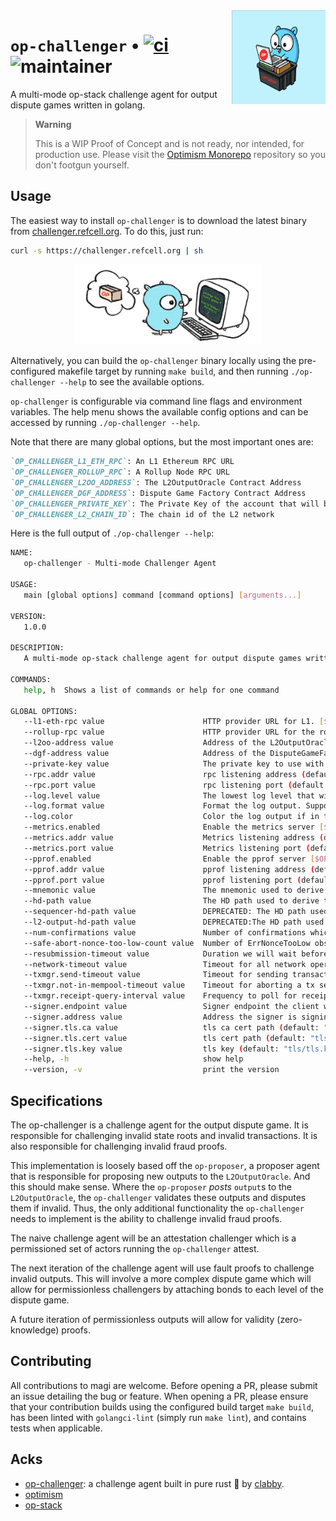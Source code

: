 <img align="right" width="150" height="150" top="100" src="./public/op-gopher.png">

# `op-challenger` • [![ci](https://github.com/refcell/op-challenger/actions/workflows/ci.yml/badge.svg?label=ci)](https://github.com/refcell/op-challenger/actions/workflows/ci.yml) ![maintainer](https://img.shields.io/badge/maintainer-refcell-orange.svg?label=maintainer)

A multi-mode op-stack challenge agent for output dispute games written in golang.

> **Warning**
>
> This is a WIP Proof of Concept and is not ready, nor intended, for production use.
> Please visit the [Optimism Monorepo](https://github.com/ethereum-optimism/optimism) repository so you don't footgun yourself.


## Usage

The easiest way to install `op-challenger` is to download the latest binary from [challenger.refcell.org](https://challenger.refcell.org). To do this, just run:

```bash
curl -s https://challenger.refcell.org | sh
```

<p align="center">
  <img width="300px" src="./public/op-gopher.jpeg" />
</p>

Alternatively, you can build the `op-challenger` binary locally using the pre-configured makefile target by running `make build`, and then running `./op-challenger --help` to see the available options.

`op-challenger` is configurable via command line flags and environment variables. The help menu shows the available config options and can be accessed by running `./op-challenger --help`.

Note that there are many global options, but the most important ones are:

```md
`OP_CHALLENGER_L1_ETH_RPC`: An L1 Ethereum RPC URL
`OP_CHALLENGER_ROLLUP_RPC`: A Rollup Node RPC URL
`OP_CHALLENGER_L2OO_ADDRESS`: The L2OutputOracle Contract Address
`OP_CHALLENGER_DGF_ADDRESS`: Dispute Game Factory Contract Address
`OP_CHALLENGER_PRIVATE_KEY`: The Private Key of the account that will be used to send challenge transactions
`OP_CHALLENGER_L2_CHAIN_ID`: The chain id of the L2 network
```

Here is the full output of `./op-challenger --help`:

```bash
NAME:
   op-challenger - Multi-mode Challenger Agent

USAGE:
   main [global options] command [command options] [arguments...]

VERSION:
   1.0.0

DESCRIPTION:
   A multi-mode op-stack challenge agent for output dispute games written in golang.

COMMANDS:
   help, h  Shows a list of commands or help for one command

GLOBAL OPTIONS:
   --l1-eth-rpc value                      HTTP provider URL for L1. [$OP_CHALLENGER_L1_ETH_RPC]
   --rollup-rpc value                      HTTP provider URL for the rollup node. [$OP_CHALLENGER_ROLLUP_RPC]
   --l2oo-address value                    Address of the L2OutputOracle contract. [$OP_CHALLENGER_L2OO_ADDRESS]
   --dgf-address value                     Address of the DisputeGameFactory contract. [$OP_CHALLENGER_DGF_ADDRESS]
   --private-key value                     The private key to use with the service. Must not be used with mnemonic. [$OP_CHALLENGER_PRIVATE_KEY]
   --rpc.addr value                        rpc listening address (default: "0.0.0.0") [$OP_CHALLENGER_RPC_ADDR]
   --rpc.port value                        rpc listening port (default: 8545) [$OP_CHALLENGER_RPC_PORT]
   --log.level value                       The lowest log level that will be output (default: "info") [$OP_CHALLENGER_LOG_LEVEL]
   --log.format value                      Format the log output. Supported formats: 'text', 'terminal', 'logfmt', 'json', 'json-pretty', (default: "text") [$OP_CHALLENGER_LOG_FORMAT]
   --log.color                             Color the log output if in terminal mode [$OP_CHALLENGER_LOG_COLOR]
   --metrics.enabled                       Enable the metrics server [$OP_CHALLENGER_METRICS_ENABLED]
   --metrics.addr value                    Metrics listening address (default: "0.0.0.0") [$OP_CHALLENGER_METRICS_ADDR]
   --metrics.port value                    Metrics listening port (default: 7300) [$OP_CHALLENGER_METRICS_PORT]
   --pprof.enabled                         Enable the pprof server [$OP_CHALLENGER_PPROF_ENABLED]
   --pprof.addr value                      pprof listening address (default: "0.0.0.0") [$OP_CHALLENGER_PPROF_ADDR]
   --pprof.port value                      pprof listening port (default: 6060) [$OP_CHALLENGER_PPROF_PORT]
   --mnemonic value                        The mnemonic used to derive the wallets for either the service [$OP_CHALLENGER_MNEMONIC]
   --hd-path value                         The HD path used to derive the sequencer wallet from the mnemonic. The mnemonic flag must also be set. [$OP_CHALLENGER_HD_PATH]
   --sequencer-hd-path value               DEPRECATED: The HD path used to derive the sequencer wallet from the mnemonic. The mnemonic flag must also be set. [$OP_BATCHER_SEQUENCER_HD_PATH]
   --l2-output-hd-path value               DEPRECATED:The HD path used to derive the l2output wallet from the mnemonic. The mnemonic flag must also be set. [$OP_PROPOSER_L2_OUTPUT_HD_PATH]
   --num-confirmations value               Number of confirmations which we will wait after sending a transaction (default: 10) [$OP_CHALLENGER_NUM_CONFIRMATIONS]
   --safe-abort-nonce-too-low-count value  Number of ErrNonceTooLow observations required to give up on a tx at a particular nonce without receiving confirmation (default: 3) [$OP_CHALLENGER_SAFE_ABORT_NONCE_TOO_LOW_COUNT]
   --resubmission-timeout value            Duration we will wait before resubmitting a transaction to L1 (default: 48s) [$OP_CHALLENGER_RESUBMISSION_TIMEOUT]
   --network-timeout value                 Timeout for all network operations (default: 2s) [$OP_CHALLENGER_NETWORK_TIMEOUT]
   --txmgr.send-timeout value              Timeout for sending transactions. If 0 it is disabled. (default: 0s) [$OP_CHALLENGER_TXMGR_TX_SEND_TIMEOUT]
   --txmgr.not-in-mempool-timeout value    Timeout for aborting a tx send if the tx does not make it to the mempool. (default: 2m0s) [$OP_CHALLENGER_TXMGR_TX_NOT_IN_MEMPOOL_TIMEOUT]
   --txmgr.receipt-query-interval value    Frequency to poll for receipts (default: 12s) [$OP_CHALLENGER_TXMGR_RECEIPT_QUERY_INTERVAL]
   --signer.endpoint value                 Signer endpoint the client will connect to [$OP_CHALLENGER_SIGNER_ENDPOINT]
   --signer.address value                  Address the signer is signing transactions for [$OP_CHALLENGER_SIGNER_ADDRESS]
   --signer.tls.ca value                   tls ca cert path (default: "tls/ca.crt") [$OP_CHALLENGER_SIGNER_TLS_CA]
   --signer.tls.cert value                 tls cert path (default: "tls/tls.crt") [$OP_CHALLENGER_SIGNER_TLS_CERT]
   --signer.tls.key value                  tls key (default: "tls/tls.key") [$OP_CHALLENGER_SIGNER_TLS_KEY]
   --help, -h                              show help
   --version, -v                           print the version
```


## Specifications

The op-challenger is a challenge agent for the output dispute game. It is responsible for challenging invalid state roots and invalid transactions. It is also responsible for challenging invalid fraud proofs.

This implementation is loosely based off the `op-proposer`, a proposer agent that is responsible for proposing new outputs to the `L2OutputOracle`. And this should make sense. Where the `op-proposer` _posts_ `output`s to the `L2OutputOracle`, the `op-challenger` validates these outputs and disputes them if invalid. Thus, the only additional functionality the `op-challenger` needs to implement is the ability to challenge invalid fraud proofs.

The naive challenge agent will be an attestation challenger which is a permissioned set of actors running the `op-challenger` attest.

The next iteration of the challenge agent will use fault proofs to challenge invalid outputs. This will involve a more complex dispute game which will allow for permissionless challengers by attaching bonds to each level of the dispute game.

A future iteration of permissionless outputs will allow for validity (zero-knowledge) proofs.

## Contributing

All contributions to magi are welcome. Before opening a PR, please submit an issue detailing the bug or feature. When opening a PR, please ensure that your contribution builds using the configured build target `make build`, has been linted with `golangci-lint` (simply run `make lint`), and contains tests when applicable.

## Acks

- [op-challenger](https://github.com/clabby/op-challenger): a challenge agent built in pure rust 🦀 by [clabby](https://github.com/clabby).
- [optimism](https://github.com/ethereum-optimism/optimism)
- [op-stack](https://stack.optimism.io/)
